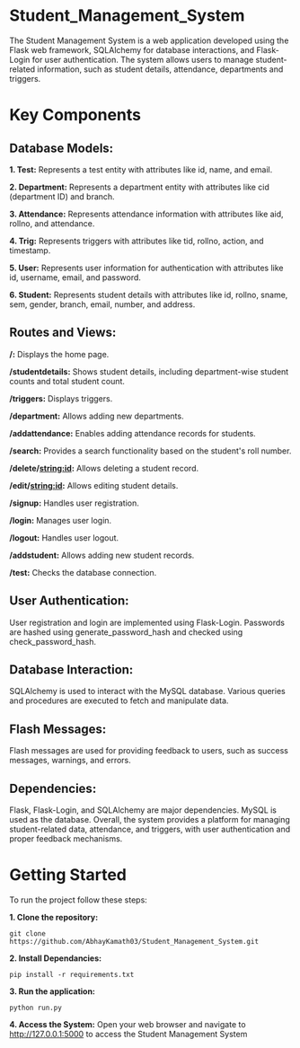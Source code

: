 # Student_Management_System
The Student Management System is a web application developed using the Flask web framework, SQLAlchemy for database interactions, and Flask-Login for user authentication. The system allows users to manage student-related information, such as student details, attendance, departments and triggers.

# Key Components

## Database Models:

  **1. Test:** Represents a test entity with attributes like id, name, and email.

  **2. Department:** Represents a department entity with attributes like cid (department ID) and branch.

  **3. Attendance:** Represents attendance information with attributes like aid, rollno, and attendance.

  **4. Trig:** Represents triggers with attributes like tid, rollno, action, and timestamp.

  **5. User:** Represents user information for authentication with attributes like id, username, email, and password.

  **6. Student:** Represents student details with attributes like id, rollno, sname, sem, gender, branch, email, number, and address.

## Routes and Views:

  **/:** Displays the home page. 

  **/studentdetails:** Shows student details, including department-wise student counts and total student count.

  **/triggers:** Displays triggers.

  **/department:** Allows adding new departments.

  **/addattendance:** Enables adding attendance records for students.

  **/search:** Provides a search functionality based on the student's roll number.

  **/delete/<string:id>:** Allows deleting a student record.

  **/edit/<string:id>:** Allows editing student details.

  **/signup:** Handles user registration.

  **/login:** Manages user login.

  **/logout:** Handles user logout.

  **/addstudent:** Allows adding new student records.

  **/test:** Checks the database connection.

## User Authentication:

User registration and login are implemented using Flask-Login.
Passwords are hashed using generate_password_hash and checked using check_password_hash.

## Database Interaction:

SQLAlchemy is used to interact with the MySQL database.
Various queries and procedures are executed to fetch and manipulate data.

## Flash Messages:

Flash messages are used for providing feedback to users, such as success messages, warnings, and errors.

## Dependencies:

Flask, Flask-Login, and SQLAlchemy are major dependencies.
MySQL is used as the database.
Overall, the system provides a platform for managing student-related data, attendance, and triggers, with user authentication and proper feedback mechanisms.

# Getting Started

To run the project follow these steps:

  **1. Clone the repository:**

  ```
  git clone https://github.com/AbhayKamath03/Student_Management_System.git
  ```


  **2. Install Dependancies:**
  ```
  pip install -r requirements.txt
  ```


  **3. Run the application:**
  ```
  python run.py
  ```


  **4. Access the System:** Open your web browser and navigate to http://127.0.0.1:5000 to access the Student Management System



